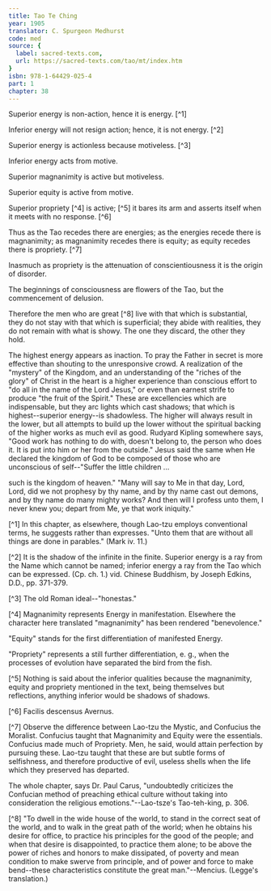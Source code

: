 ```yaml
---
title: Tao Te Ching
year: 1905
translator: C. Spurgeon Medhurst
code: med
source: {
  label: sacred-texts.com,
  url: https://sacred-texts.com/tao/mt/index.htm
}
isbn: 978-1-64429-025-4
part: 1
chapter: 38
---
```

Superior energy is non-action, hence it is energy. [^1]

Inferior energy will not resign action; hence, it is not energy. [^2]

Superior energy is actionless because motiveless. [^3]

Inferior energy acts from motive.

Superior magnanimity is active but motiveless.

Superior equity is active from motive.

Superior propriety [^4] is active; [^5] it bares its arm and asserts itself when it meets with no response. [^6]

Thus as the Tao recedes there are energies; as the energies recede there is magnanimity; as magnanimity recedes there is equity; as equity recedes there is propriety. [^7]

Inasmuch as propriety is the attenuation of conscientiousness it is the origin of disorder.

The beginnings of consciousness are flowers of the Tao, but the commencement of delusion.

Therefore the men who are great [^8] live with that which is substantial, they do not stay with that which is superficial; they abide with realities, they do not remain with what is showy. The one they discard, the other they hold.

The highest energy appears as inaction. To pray the Father in secret is more effective than shouting to the unresponsive crowd. A realization of the "mystery" of the Kingdom, and an understanding of the "riches of the glory" of Christ in the heart is a higher experience than conscious effort to "do all in the name of the Lord Jesus," or even than earnest strife to produce "the fruit of the Spirit." These are excellencies which are indispensable, but they arc lights which cast shadows; that which is highest--superior energy--is shadowless. The higher will always result in the lower, but all attempts to build up the lower without the spiritual backing of the higher works as much evil as good. Rudyard Kipling somewhere says, "Good work has nothing to do with, doesn't belong to, the person who does it. It is put into him or her from the outside." Jesus said the same when He declared the kingdom of God to be composed of those who are unconscious of self--"Suffer the little children ...

such is the kingdom of heaven." "Many will say to Me in that day, Lord, Lord, did we not prophesy by thy name, and by thy name cast out demons, and by thy name do many mighty works? And then will I profess unto them, I never knew you; depart from Me, ye that work iniquity."



[^1] In this chapter, as elsewhere, though Lao-tzu employs conventional terms, he suggests rather than expresses. "Unto them that are without all things are done in parables." (Mark iv. 11.)

[^2] It is the shadow of the infinite in the finite. Superior energy is a ray from the Name which cannot be named; inferior energy a ray from the Tao which can be expressed. (Cp. ch. 1.) vid. Chinese Buddhism, by Joseph Edkins, D.D., pp. 371-379.

[^3] The old Roman ideal--"honestas."

[^4] Magnanimity represents Energy in manifestation. Elsewhere the character here translated "magnanimity" has been rendered "benevolence."

"Equity" stands for the first differentiation of manifested Energy.

"Propriety" represents a still further differentiation, e. g., when the processes of evolution have separated the bird from the fish.

[^5] Nothing is said about the inferior qualities because the magnanimity, equity and propriety mentioned in the text, being themselves but reflections, anything inferior would be shadows of shadows.

[^6] Facilis descensus Avernus.

[^7] Observe the difference between Lao-tzu the Mystic, and Confucius the Moralist. Confucius taught that Magnanimity and Equity were the essentials. Confucius made much of Propriety. Men, he said, would attain perfection by pursuing these. Lao-tzu taught that these are but subtle forms of selfishness, and therefore productive of evil, useless shells when the life which they preserved has departed.

The whole chapter, says Dr. Paul Carus, "undoubtedly criticizes the Confucian method of preaching ethical culture without taking into consideration the religious emotions."--Lao-tsze's Tao-teh-king, p. 306.

[^8] "To dwell in the wide house of the world, to stand in the correct seat of the world, and to walk in the great path of the world; when he obtains his desire for office, to practice his principles for the good of the people; and when that desire is disappointed, to practice them alone; to be above the power of riches and honors to make dissipated, of poverty and mean condition to make swerve from principle, and of power and force to make bend--these characteristics constitute the great man."--Mencius. (Legge's translation.)
